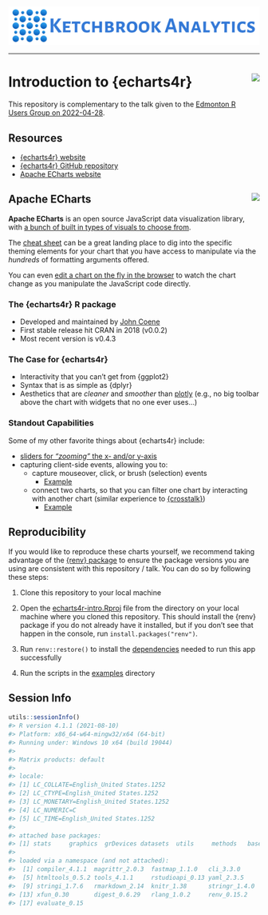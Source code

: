 
<!-- README.md is generated from README.Rmd. Please edit that file -->

![](www/ka_logo.jpg)

<hr>

# Introduction to {echarts4r} <img src="https://raw.githubusercontent.com/JohnCoene/echarts4r/master/man/figures/logo.png" align="right" height="200"/>

<!-- badges: start -->
<!-- badges: end -->

This repository is complementary to the talk given to the [Edmonton R
Users Group on
2022-04-28](https://www.meetup.com/edmonton-r-user-group-yegrug/events/284835558/).

## Resources

-   [{echarts4r} website](https://echarts4r.john-coene.com/index.html)
-   [{echarts4r} GitHub
    repository](https://github.com/JohnCoene/echarts4r)
-   [Apache ECharts website](https://echarts.apache.org/en/index.html)

## Apache ECharts <img src="https://echarts.apache.org/en/images/logo.png" align="right" height="100"/>

**Apache ECharts** is an open source JavaScript data visualization
library, with [a bunch of built in types of visuals to choose
from](https://echarts.apache.org/examples/en/index.html).

The [cheat sheet](https://echarts.apache.org/en/cheat-sheet.html) can be
a great landing place to dig into the specific theming elements for your
chart that you have access to manipulate via the *hundreds* of
formatting arguments offered.

You can even [edit a chart on the fly in the
browser](https://echarts.apache.org/examples/en/editor.html?c=heatmap-cartesian)
to watch the chart change as you manipulate the JavaScript code
directly.

### The {echarts4r} R package

-   Developed and maintained by [John
    Coene](https://github.com/JohnCoene)
-   First stable release hit CRAN in 2018 (v0.0.2)
-   Most recent version is v0.4.3

### The Case for {echarts4r}

-   Interactivity that you can’t get from {ggplot2}
-   Syntax that is as simple as {dplyr}
-   Aesthetics that are *cleaner* and *smoother* than
    [plotly](https://plotly.com/r/) (e.g., no big toolbar above the
    chart with widgets that no one ever uses…)

### Standout Capabilities

Some of my other favorite things about {echarts4r} include:

-   [sliders for *“zooming”* the x- and/or
    y-axis](https://echarts4r.john-coene.com/articles/brush.html#sliders)
-   capturing client-side events, allowing you to:
    -   capture mouseover, click, or brush (selection) events
        -   [Example](http://shiny.john-coene.com/echarts4rShiny/)
    -   connect two charts, so that you can filter one chart by
        interacting with another chart (similar experience to
        [{crosstalk}](https://rstudio.github.io/crosstalk/))
        -   [Example](https://echarts4r.john-coene.com/articles/brush.html#brush)

## Reproducibility

If you would like to reproduce these charts yourself, we recommend
taking advantage of the [{renv}
package](https://rstudio.github.io/renv/articles/renv.html) to ensure
the package versions you are using are consistent with this repository /
talk. You can do so by following these steps:

1.  Clone this repository to your local machine

2.  Open the [echarts4r-intro.Rproj](echarts4r-intro.Rproj) file from
    the directory on your local machine where you cloned this
    repository. This should install the {renv} package if you do not
    already have it installed, but if you don’t see that happen in the
    console, run `install.packages("renv")`.

3.  Run `renv::restore()` to install the [dependencies](renv.lock)
    needed to run this app successfully

4.  Run the scripts in the [examples](examples/) directory

## Session Info

``` r
utils::sessionInfo()
#> R version 4.1.1 (2021-08-10)
#> Platform: x86_64-w64-mingw32/x64 (64-bit)
#> Running under: Windows 10 x64 (build 19044)
#> 
#> Matrix products: default
#> 
#> locale:
#> [1] LC_COLLATE=English_United States.1252 
#> [2] LC_CTYPE=English_United States.1252   
#> [3] LC_MONETARY=English_United States.1252
#> [4] LC_NUMERIC=C                          
#> [5] LC_TIME=English_United States.1252    
#> 
#> attached base packages:
#> [1] stats     graphics  grDevices datasets  utils     methods   base     
#> 
#> loaded via a namespace (and not attached):
#>  [1] compiler_4.1.1  magrittr_2.0.3  fastmap_1.1.0   cli_3.3.0      
#>  [5] htmltools_0.5.2 tools_4.1.1     rstudioapi_0.13 yaml_2.3.5     
#>  [9] stringi_1.7.6   rmarkdown_2.14  knitr_1.38      stringr_1.4.0  
#> [13] xfun_0.30       digest_0.6.29   rlang_1.0.2     renv_0.15.2    
#> [17] evaluate_0.15
```
